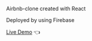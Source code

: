 Airbnb-clone created with React

Deployed by using Firebase

[Live Demo](https://airbnb-clone-6ff0c.web.app) :point_left: